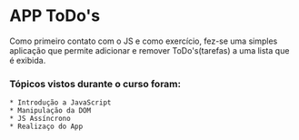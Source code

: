 # APP ToDo's

Como primeiro contato com o JS e como exercício, fez-se uma simples aplicação que permite adicionar e remover ToDo's(tarefas)
a uma lista que é exibida.


### Tópicos vistos durante o curso foram:

```
* Introdução a JavaScript
* Manipulação da DOM
* JS Assíncrono
* Realizaço do App

```

